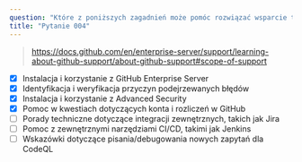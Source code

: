 ```yaml
---
question: "Które z poniższych zagadnień może pomóc rozwiązać wsparcie techniczne GitHub? (Wybierz cztery.)"
title: "Pytanie 004"
---
```


> https://docs.github.com/en/enterprise-server/support/learning-about-github-support/about-github-support#scope-of-support
- [x] Instalacja i korzystanie z GitHub Enterprise Server
- [x] Identyfikacja i weryfikacja przyczyn podejrzewanych błędów
- [x] Instalacja i korzystanie z Advanced Security
- [x] Pomoc w kwestiach dotyczących konta i rozliczeń w GitHub
- [ ] Porady techniczne dotyczące integracji zewnętrznych, takich jak Jira
- [ ] Pomoc z zewnętrznymi narzędziami CI/CD, takimi jak Jenkins
- [ ] Wskazówki dotyczące pisania/debugowania nowych zapytań dla CodeQL
